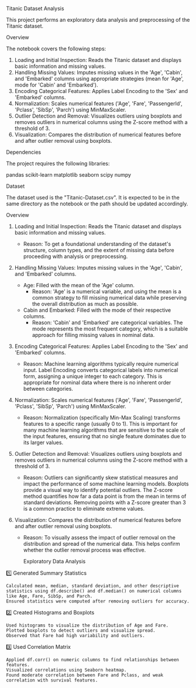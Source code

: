 Titanic Dataset Analysis

This project performs an exploratory data analysis and preprocessing of the Titanic dataset.

Overview

The notebook covers the following steps:

1. Loading and Initial Inspection: Reads the Titanic dataset and displays basic information and missing values.
2. Handling Missing Values: Imputes missing values in the 'Age', 'Cabin', and 'Embarked' columns using appropriate strategies (mean for 'Age', mode for 'Cabin' and 'Embarked').
3. Encoding Categorical Features: Applies Label Encoding to the 'Sex' and 'Embarked' columns.
4. Normalization: Scales numerical features ('Age', 'Fare', 'PassengerId', 'Pclass', 'SibSp', 'Parch') using MinMaxScaler.
5. Outlier Detection and Removal: Visualizes outliers using boxplots and removes outliers in numerical columns using the Z-score method with a threshold of 3.
6. Visualization: Compares the distribution of numerical features before and after outlier removal using boxplots.

Dependencies

The project requires the following libraries:

pandas
scikit-learn
matplotlib
seaborn
scipy
numpy

Dataset

The dataset used is the "Titanic-Dataset.csv". It is expected to be in the same directory as the notebook or the path should be updated accordingly.


Overview

1. Loading and Initial Inspection: Reads the Titanic dataset and displays basic information and missing values.
   - Reason: To get a foundational understanding of the dataset's structure, column types, and the extent of missing data before proceeding with analysis or preprocessing.

2. Handling Missing Values: Imputes missing values in the 'Age', 'Cabin', and 'Embarked' columns.
   - Age: Filled with the mean of the 'Age' column.
     - Reason: 'Age' is a numerical variable, and using the mean is a common strategy to fill missing numerical data while preserving the overall distribution as much as possible.
   - Cabin and Embarked: Filled with the mode of their respective columns.
     - Reason: 'Cabin' and 'Embarked' are categorical variables. The mode represents the most frequent category, which is a suitable approach for filling missing values in nominal data.

3. Encoding Categorical Features: Applies Label Encoding to the 'Sex' and 'Embarked' columns.
   - Reason: Machine learning algorithms typically require numerical input. Label Encoding converts categorical labels into numerical form, assigning a unique integer to each category. This is appropriate for nominal data where there is no inherent order between categories.

4. Normalization: Scales numerical features ('Age', 'Fare', 'PassengerId', 'Pclass', 'SibSp', 'Parch') using MinMaxScaler.
   - Reason: Normalization (specifically Min-Max Scaling) transforms features to a specific range (usually 0 to 1). This is important for many machine learning algorithms that are sensitive to the scale of the input features, ensuring that no single feature dominates due to its larger values.

5. Outlier Detection and Removal: Visualizes outliers using boxplots and removes outliers in numerical columns using the Z-score method with a threshold of 3.
   - Reason: Outliers can significantly skew statistical measures and impact the performance of some machine learning models. Boxplots provide a visual way to identify potential outliers. The Z-score method quantifies how far a data point is from the mean in terms of standard deviations. Removing points with a Z-score greater than 3 is a common practice to eliminate extreme values.

6. Visualization: Compares the distribution of numerical features before and after outlier removal using boxplots.
   - Reason: To visually assess the impact of outlier removal on the distribution and spread of the numerical data. This helps confirm whether the outlier removal process was effective.
  

     Exploratory Data Analysis
     
1️⃣ Generated Summary Statistics

    Calculated mean, median, standard deviation, and other descriptive statistics using df.describe() and df.median() on numerical columns like Age, Fare, SibSp, and Parch.
    Ensured statistics were computed after removing outliers for accuracy.     
     
2️⃣ Created Histograms and Boxplots

    Used histograms to visualize the distribution of Age and Fare.
    Plotted boxplots to detect outliers and visualize spread.
    Observed that Fare had high variability and outliers.

3️⃣ Used Correlation Matrix

    Applied df.corr() on numeric columns to find relationships between features.
    Visualized correlations using Seaborn heatmap.
    Found moderate correlation between Fare and Pclass, and weak correlation with survival features.

